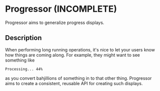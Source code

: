 # Progressor (INCOMPLETE)
Progressor aims to generalize progress displays.

## Description
When performing long running operations, it's nice to let your users know how things are coming along.  For example, they might want to see something like

	Processing... 44%

as you convert bahjillions of something in to that other thing.  Progressor aims to create a consistent, reusable API for creating such displays.
  